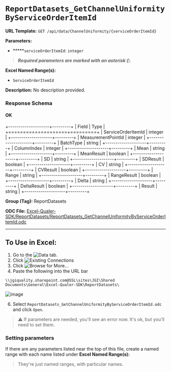 # `ReportDatasets_GetChannelUniformityByServiceOrderItemId`

**URL Template:**
`GET /api/data/ChannelUniformity/{serviceOrderItemId}`

**Parameters:**
- *****`serviceOrderItemId`: `integer`


> *****Required parameters are marked with an asterisk (*****).

**Excel Named Range(s):**
- `ServiceOrderItemId`


**Description:**
No description provided.

### Response Schema

#### OK
+--------------------+---------+
| Field              | Type    |
+====================+=========+
| ServiceOrderItemId | integer |
+--------------------+---------+
| MeasurementPointId | integer |
+--------------------+---------+
| BatchType          | string  |
+--------------------+---------+
| ColumnIndex        | integer |
+--------------------+---------+
| Mean               | string  |
+--------------------+---------+
| MeanResult         | boolean |
+--------------------+---------+
| SD                 | string  |
+--------------------+---------+
| SDResult           | boolean |
+--------------------+---------+
| CV                 | string  |
+--------------------+---------+
| CVResult           | boolean |
+--------------------+---------+
| Range              | string  |
+--------------------+---------+
| RangeResult        | boolean |
+--------------------+---------+
| Delta              | string  |
+--------------------+---------+
| DeltaResult        | boolean |
+--------------------+---------+
| Result             | string  |
+--------------------+---------+

**Group (Tag):**
ReportDatasets

**ODC File:**
[Excel-Qualer-SDK/ReportDatasets/ReportDatasets_GetChannelUniformityByServiceOrderItemId.odc](https://github.com/Johnson-Gage-Inspection-Inc/qualer-sdk-odc/blob/main/Excel-Qualer-SDK/ReportDatasets/ReportDatasets_GetChannelUniformityByServiceOrderItemId.odc)

---

To Use in Excel:
---

1. Go to the ![`Data`](https://github.com/user-attachments/assets/da437a70-57b3-4c5b-bb01-4910ece19ed1)
 tab.
3. Click ![Existing Connections](https://github.com/user-attachments/assets/a2f1ed67-b2e0-4c23-ac90-68c870e60289)
4. Click ![`Browse for More...`](https://github.com/user-attachments/assets/8e698494-6865-41e7-b6fa-043aea81809a)
5. Paste the following into the URL bar
```
\\jgiquality.sharepoint.com@SSL\sites\JGI\Shared Documents\General\Excel-Qualer-SDK\ReportDatasets\
```

![image](https://github.com/user-attachments/assets/1e1a8d87-0377-446d-aaf5-d78562991db3)

6. Select `ReportDatasets_GetChannelUniformityByServiceOrderItemId.odc` and click `Open`.

> ⚠️ If parameters are needed, you'll see an error now. It's ok, but you'll need to set them.

### Setting parameters
If there are any parameters listed near the top of this file, create a named range with each name listed under **Excel Named Range(s):**
> They're just named ranges, with particular names.

